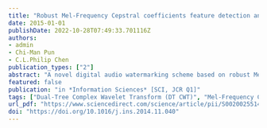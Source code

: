 ```yaml
---
title: "Robust Mel-Frequency Cepstral coefficients feature detection and dual-tree complex wavelet transform for digital audio watermarking"
date: 2015-01-01
publishDate: 2022-10-28T07:49:33.701116Z
authors:
- admin
- Chi-Man Pun
- C.L.Philip Chen
publication_types: ["2"]
abstract: "A novel digital audio watermarking scheme based on robust Mel-Frequency Cepstral coefficients feature detection and dual-tree complex wavelet transform is proposed in this paper, which is similar as patchwork based methods that several segments are extracted from the host audio clip for watermarking use. The robust Mel-Frequency Cepstral coefficients feature detection method is proposed to extract the feature segments which should be relocated when the host audio signal attacked by various distortions including both the common audio signal processing and the conventional geometric distortions. With the robust feature segments, the approximate shift invariant transform dual-tree complex wavelet transform based watermarking method is proposed to embed the watermark into the DT CWT real low-pass coefficients of each segment, using the spread spectrum techniques. The linear correlation is calculated to judge the existence of the watermark during the watermark detection. Experimental results show that the proposed digital audio watermarking scheme based on robust Mel-Frequency Cepstral coefficients feature detection and dual-tree complex wavelet transform can achieve high robustness against the common audio signal processing, such as low-pass filtering, MP3 compression, echo addition, volume change, and normalization; and geometric distortions, such as resample Time-Scale Modification (TSM), pitch invariant TSM, and tempo invariant pitch shifting. In addition, the proposed audio watermarking scheme is resilient to Stir-mark for Audio, and it performs much better comparing with the existing state-of-the art methods."
featured: false
publication: "in *Information Sciences* [SCI, JCR Q1]"
tags: ["Dual-Tree Complex Wavelet Transform (DT CWT)", "Mel-Frequency Cepstral Coefficients", "Pitch shifting", "Stir-mark", "Time-Scale Modification (TSM)"]
url_pdf: "https://www.sciencedirect.com/science/article/pii/S002002551401130X"
doi: "https://doi.org/10.1016/j.ins.2014.11.040"
---
```


